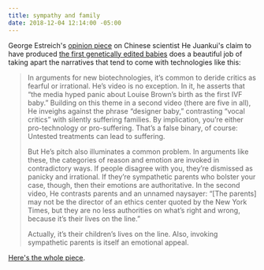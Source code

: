 ```yaml
---
title: sympathy and family
date: 2018-12-04 12:14:00 -05:00
---
```


George Estreich's [opinion piece](https://theconversation.com/screening-the-human-future-youtube-persuasion-and-genetically-engineered-children-107938) on Chinese scientist He Juankui's claim to have produced [the first genetically edited babies](https://www.nytimes.com/2018/11/26/health/gene-editing-babies-china.html?rref=collection%2Fsectioncollection%2Fasia&action=click&contentCollection=asia&region=stream&module=inline&version=latest&contentPlacement=10&pgtype=sectionfront) does a beautiful job of taking apart the narratives that tend to come with technologies like this:

>In arguments for new biotechnologies, it’s common to deride critics as fearful or irrational. He’s video is no exception. In it, he asserts that “the media hyped panic about Louise Brown’s birth as the first IVF baby.” Building on this theme in a second video (there are five in all), He inveighs against the phrase “designer baby,” contrasting “vocal critics” with silently suffering families. By implication, you’re either pro-technology or pro-suffering. That’s a false binary, of course: Untested treatments can lead to suffering.
>
>But He’s pitch also illuminates a common problem. In arguments like these, the categories of reason and emotion are invoked in contradictory ways. If people disagree with you, they’re dismissed as panicky and irrational. If they’re sympathetic parents who bolster your case, though, then their emotions are authoritative. In the second video, He contrasts parents and an unnamed naysayer: “[The parents] may not be the director of an ethics center quoted by the New York Times, but they are no less authorities on what’s right and wrong, because it’s their lives on the line.”
>
>Actually, it’s their children’s lives on the line. Also, invoking sympathetic parents is itself an emotional appeal.

[Here's the whole piece](https://theconversation.com/screening-the-human-future-youtube-persuasion-and-genetically-engineered-children-107938).